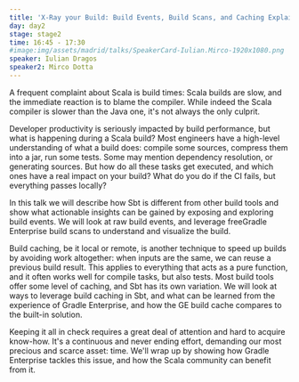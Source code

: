 ```yaml
---
title: 'X-Ray your Build: Build Events, Build Scans, and Caching Explained'
day: day2
stage: stage2
time: 16:45 - 17:30
#image:img/assets/madrid/talks/SpeakerCard-Iulian.Mirco-1920x1080.png
speaker: Iulian Dragos
speaker2: Mirco Dotta
---
```


A frequent complaint about Scala is build times: Scala builds are slow, and the immediate reaction is to blame the compiler. While indeed the Scala compiler is slower than the Java one, it's not always the only culprit.

Developer productivity is seriously impacted by build performance, but what is happening during a Scala build? Most engineers have a high-level understanding of what a build does: compile some sources, compress them into a jar, run some tests. Some may mention dependency resolution, or generating sources. But how do all these tasks get executed, and which ones have a real impact on your build? What do you do if the CI fails, but everything passes locally?

In this talk we will describe how Sbt is different from other build tools and show what actionable insights can be gained by exposing and exploring build events. We will look at raw build events, and leverage freeGradle Enterprise build scans to understand and visualize the build.

Build caching, be it local or remote, is another technique to speed up builds by avoiding work altogether: when inputs are the same, we can reuse a previous build result. This applies to everything that acts as a pure function, and it often works well for compile tasks, but also tests. Most build tools offer some level of caching, and Sbt has its own variation. We will look at ways to leverage build caching in Sbt, and what can be learned from the experience of Gradle Enterprise, and how the GE build cache compares to the built-in solution.

Keeping it all in check requires a great deal of attention and hard to acquire know-how. It's a continuous and never ending effort, demanding our most precious and scarce asset: time. We'll wrap up by showing how Gradle Enterprise tackles this issue, and how the Scala community can benefit from it.
